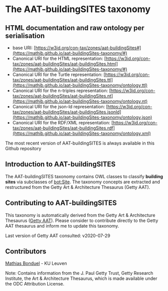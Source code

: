 # The AAT-buildingSITES taxonomy

## HTML documentation and raw ontology per serialisation

* base URI: [https://w3id.org/con-tax/zones/aat-buildingSites#](https://mathib.github.io/aat-buildingSites-taxonomy/#)
* Canonical URI for the HTML representation: [https://w3id.org/con-tax/zones/aat-buildingSites/aat-buildingSites.html](https://mathib.github.io/aat-buildingSites-taxonomy/#)
* Canonical URI for the Turtle representation: [https://w3id.org/con-tax/zones/aat-buildingSites/aat-buildingSites.ttl](https://mathib.github.io/aat-buildingSites-taxonomy/ontology.ttl)
* Canonical URI for the n-triples representation: [https://w3id.org/con-tax/zones/aat-buildingSites/aat-buildingSites.nt](https://mathib.github.io/aat-buildingSites-taxonomy/ontology.nt)
* Canonical URI for the json-ld representation: [https://w3id.org/con-tax/zones/aat-buildingSites/aat-buildingSites.jsonld](https://mathib.github.io/aat-buildingSites-taxonomy/ontology.json)
* Canonical URI for the RDF/XML representation: [https://w3id.org/con-tax/zones/aat-buildingSites/aat-buildingSites.rdf](https://mathib.github.io/aat-buildingSites-taxonomy/ontology.xml)

The most recent version of AAT-buildingSITES is always available in this Github repository

## Introduction to AAT-buildingSITES

The AAT-buildingSITES taxonomy contains OWL classes to classify **building sites** via subclasses of [bot:Site](https://w3id.org/bot#Site). The taxonomy concepts are extracted and restructured from the Getty Art & Architecture Thesaurus (Getty AAT).

## Contributing to AAT-buildingSITES

This taxonomy is automatically derived from the Getty Art & Architecture Thesaurus ([Getty AAT](https://www.getty.edu/research/tools/vocabularies/aat/about.html)). 
Please consider to contribute directly to the Getty AAT thesaurus and inform me to update this taxonomy.

Last version of Getty AAT consulted: v2020-07-29

## Contributors

[Mathias Bonduel](https://github.com/mathib) - KU Leuven

Note: Contains information from the J. Paul Getty Trust, Getty Research Institute, the Art & Architecture Thesaurus, which is made available under the ODC Attribution License.